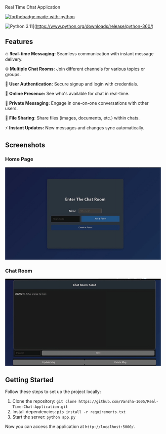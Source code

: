 Real Time Chat Application

[![forthebadge made-with-python](http://ForTheBadge.com/images/badges/made-with-python.svg)](https://www.python.org/)

![Python 3.11](https://img.shields.io/badge/python-3.11-blue.svg)](https://www.python.org/downloads/release/python-360/)

## Features

🔥 **Real-time Messaging:** Seamless communication with instant message delivery.

🌐 **Multiple Chat Rooms:** Join different channels for various topics or groups.

🔐 **User Authentication:** Secure signup and login with credentials.

👥 **Online Presence:** See who's available for chat in real-time.

💬 **Private Messaging:** Engage in one-on-one conversations with other users.

📎 **File Sharing:** Share files (images, documents, etc.) within chats.

⚡ **Instant Updates:** New messages and changes sync automatically.

## Screenshots

### Home Page
<img src="https://github.com/Varsha-1605/Real-Time-Chat-Application/blob/main/t1.png">

### Chat Room
<img src="https://github.com/Varsha-1605/Real-Time-Chat-Application/blob/main/t2.png">

## Getting Started

Follow these steps to set up the project locally:

1. Clone the repository: `git clone https://github.com/Varsha-1605/Real-Time-Chat-Application.git`
2. Install dependencies: `pip install -r requirements.txt`
3. Start the server: `python app.py`

Now you can access the application at `http://localhost:5000/`.
